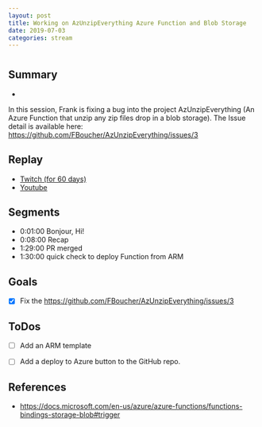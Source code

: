 ```yaml
---
layout: post
title: Working on AzUnzipEverything Azure Function and Blob Storage
date: 2019-07-03
categories: stream
---
```



#

## Summary
-

In this session, Frank is fixing a bug into the project AzUnzipEverything (An Azure Function that unzip any zip files drop in a blob storage). The Issue detail is available here: https://github.com/FBoucher/AzUnzipEverything/issues/3

## Replay


- [Twitch (for 60 days)](https://www.twitch.tv/videos/447908410)
- [Youtube](https://www.youtube.com/watch?v=rsy36Otf6Cs)


Segments
--------

- 0:01:00 Bonjour, Hi!
- 0:08:00 Recap
- 1:29:00 PR merged
- 1:30:00 quick check to deploy Function from ARM


Goals
-----

- [X] Fix the https://github.com/FBoucher/AzUnzipEverything/issues/3


ToDos
-----
- [ ] Add an ARM template 
- [ ] Add a deploy to Azure button to the GitHub repo.


References
----------

- https://docs.microsoft.com/en-us/azure/azure-functions/functions-bindings-storage-blob#trigger






